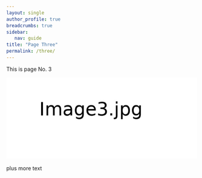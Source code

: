 ```yaml
---
layout: single
author_profile: true
breadcrumbs: true
sidebar:
   nav: guide
title: "Page Three"
permalink: /three/
---
```


This is page No. 3

![Image1](../assets/images/image3.jpg)

plus more text